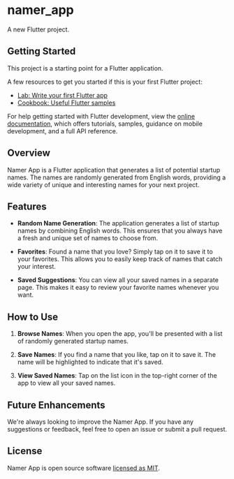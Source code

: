 # namer_app

A new Flutter project.

## Getting Started

This project is a starting point for a Flutter application.

A few resources to get you started if this is your first Flutter project:

- [Lab: Write your first Flutter app](https://docs.flutter.dev/get-started/codelab)
- [Cookbook: Useful Flutter samples](https://docs.flutter.dev/cookbook)

For help getting started with Flutter development, view the
[online documentation](https://docs.flutter.dev/), which offers tutorials,
samples, guidance on mobile development, and a full API reference.

## Overview

Namer App is a Flutter application that generates a list of potential startup names. The names are randomly generated from English words, providing a wide variety of unique and interesting names for your next project.

## Features

- **Random Name Generation**: The application generates a list of startup names by combining English words. This ensures that you always have a fresh and unique set of names to choose from.

- **Favorites**: Found a name that you love? Simply tap on it to save it to your favorites. This allows you to easily keep track of names that catch your interest.

- **Saved Suggestions**: You can view all your saved names in a separate page. This makes it easy to review your favorite names whenever you want.

## How to Use

1. **Browse Names**: When you open the app, you'll be presented with a list of randomly generated startup names.

2. **Save Names**: If you find a name that you like, tap on it to save it. The name will be highlighted to indicate that it's saved.

3. **View Saved Names**: Tap on the list icon in the top-right corner of the app to view all your saved names.

## Future Enhancements

We're always looking to improve the Namer App. If you have any suggestions or feedback, feel free to open an issue or submit a pull request.

## License

Namer App is open source software [licensed as MIT](https://github.com/username/namer_app/blob/main/LICENSE).

